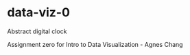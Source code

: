 # data-viz-0

Abstract digital clock

Assignment zero for Intro to Data Visualization - Agnes Chang 
